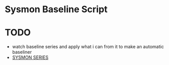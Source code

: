# Sysmon Baseline Script



# TODO

- watch baseline series and apply what i can from it to make an automatic baseliner
- [SYSMON SERIES](https://www.youtube.com/watch?v=kESndPO5Fig&list=PLk-dPXV5k8SG26OTeiiF3EIEoK4ignai7&ab_channel=TrustedSec)
